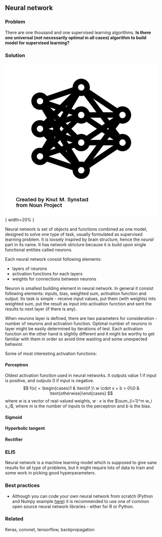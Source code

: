## Neural network

### Problem

There are one thousand and one supervised learning algorithms. **Is there one universal (not necessarily optimal in all cases) algorithm to build model for supervised learning?**

### Solution

![Neural network](images/noun_873053_cc.png){ width=20% }

Neural network is set of objects and functions combined as one model, designed to solve one type of task, usually formulated as supervised learning problem. It is loosely inspired by brain structure, hence the *neural* part in its name. It has network stricture because it is build upon single functional entities called neurons.

Each neural network consist following elements:
 * layers of neurons
 * activation functions for each layers
 * weights for connections between neurons

Neuron is smallest building element in neural network. In general it consist following elements: inputs, bias, weighted sum, activation function and output. Its task is simple - receive input values, put them (with weights) into weighted sum, put the result as input into activation function and sent the results to next layer (if there is any).

When neurons layer is defined, there are two parameters for consideration - number of neurons and activation function. Optimal number of neurons in layer might be easily determined by iterations of test. Each activation function on the other hand is slightly different and it might be worthy to get familiar with them in order so avoid time wasting and some unexpected behavior.

Some of most interesting activation functions:

#### Perceptron

Oldest activation function used in neural networks. It outputs value 1 if input is positive, and outputs 0 if input is negative. $$ f(x) = \begin{cases}1 & \text{if }\ w \cdot x + b > 0\\0 & \text{otherwise}\end{cases} $$ 
where *w* is a vector of real-valued weights, $w \cdot x$ is the $\sum_{i=1}^m w_i x_i$, where *m* is the number of inputs to the perceptron and *b* is the bias.
 
#### Sigmoid 



#### Hyperbolic tangent



#### Rectifier 



### ELI5

Neural network is a machine learning model which is supposed to give sane results for all type of problems, but it might require lots of data to train and some work in picking good hyperparameters.

### Best practices

 * Although you can code your own neural network from scratch (Python and Numpy example [here](https://github.com/llSourcell/Make_a_neural_network/blob/master/demo.py)) it is recommended to use one of common open source neural network libraries - either for R or Python. 

### Related

Keras, convnet, tensorflow, backpropagation

